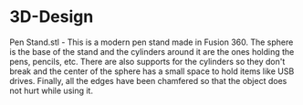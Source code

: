 # 3D-Design
Pen Stand.stl - This is a modern pen stand made in Fusion 360. The sphere is the base of the stand and the cylinders around it are the ones holding the pens, pencils, etc. There are also supports for the cylinders so they don't break and the center of the sphere has a small space to hold items like USB drives. Finally, all the edges have been chamfered so that the object does not hurt while using it.
